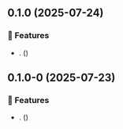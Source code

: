 ## 0.1.0 (2025-07-24)

### 🚀 Features

- . ([](https://github.com/Dlouhy-Solutions-GmbH/ngx-bpmn-form/commit/))

## 0.1.0-0 (2025-07-23)

### 🚀 Features

- . ([](https://github.com/Dlouhy-Solutions-GmbH/ngx-bpmn-form/commit/))